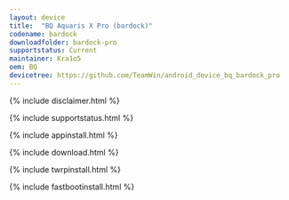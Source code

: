 ```yaml
---
layout: device
title:  "BQ Aquaris X Pro (bardock)"
codename: bardock
downloadfolder: bardock-pro
supportstatus: Current
maintainer: Kra1o5
oem: BQ
devicetree: https://github.com/TeamWin/android_device_bq_bardock_pro
---
```


{% include disclaimer.html %}

{% include supportstatus.html %}

{% include appinstall.html %}

{% include download.html %}

{% include twrpinstall.html %}

{% include fastbootinstall.html %}
